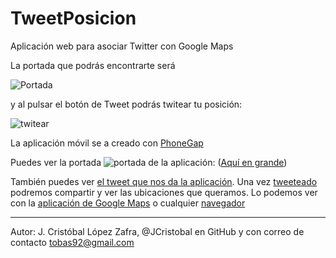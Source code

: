 # TweetPosicion
Aplicación web para asociar Twitter con Google Maps

La portada que podrás encontrarte será

![Portada](http://i.imgur.com/f1CrmFn.png)


y al pulsar el botón de Tweet podrás twitear tu posición:

![twitear](http://i.imgur.com/pNQA8a8.png)


La aplicación móvil se a creado con [PhoneGap](https://build.phonegap.com)

Puedes ver la portada ![portada de la aplicación:](http://i.imgur.com/sGedqPe.png)
([Aquí en grande](http://i.imgur.com/2dBebLX.png))

También puedes ver [el tweet que nos da la aplicación](http://i.imgur.com/5Sm4hJs.png). Una vez [tweeteado](http://i.imgur.com/wIfmxfp.png) podremos compartir y ver las ubicaciones que queramos. Lo podemos ver con la [aplicación de Google Maps](http://i.imgur.com/khXyBot.png) o cualquier [navegador](http://i.imgur.com/FUxEueg.png)


***

Autor: J. Cristóbal López Zafra, @JCristobal en GitHub y con correo de contacto tobas92@gmail.com

